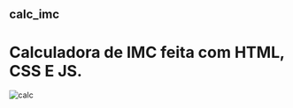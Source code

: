 ## calc_imc

# Calculadora de IMC feita com HTML, CSS E JS.

![calc](https://user-images.githubusercontent.com/90764372/135611223-1beaa8cd-a697-47c9-ada8-f34b71613bc1.png)

